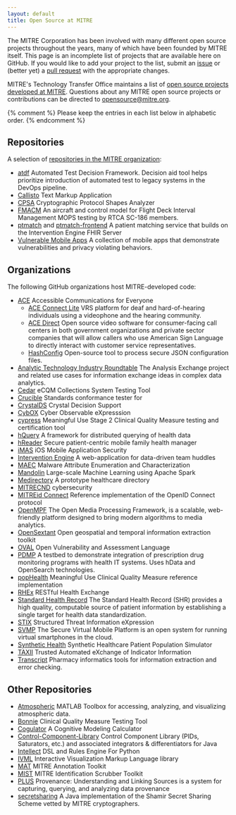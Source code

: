 ```yaml
---
layout: default
title: Open Source at MITRE
---
```


The MITRE Corporation has been involved with many different open source
projects throughout the years, many of which have been founded by MITRE itself.
This page is an incomplete list of projects that are available here on GitHub.
If you would like to add your project to the list, submit an
[issue](https://github.com/mitre/mitre.github.io/issues) or (better yet) a
[pull request](https://github.com/mitre/mitre.github.io/pulls) with the
appropriate changes.

MITRE's Technology Transfer Office maintains a list of [open source projects
developed at
MITRE](https://www.mitre.org/research/technology-transfer/open-source-software).
Questions about any MITRE open source projects or contributions can be directed
to [opensource@mitre.org](mailto:opensource@mitre.org).

{% comment %} Please keep the entries in each list below in alphabetic order. {% endcomment %}

## Repositories

A selection of [repositories in the MITRE organization](https://github.com/mitre):

* [atdf](https://github.com/mitre/atdf) Automated Test Decision Framework. Decision aid tool helps prioritize introduction of automated test to legacy systems in the DevOps pipeline.
* [Callisto](https://mitre.github.io/callisto/) Text Markup Application
* [CPSA](https://github.com/mitre/cpsa) Cryptographic Protocol Shapes Analyzer
* [FMACM](https://github.com/mitre/fmacm) An aircraft and control model for Flight Deck Interval Management MOPS testing by RTCA SC-186 members.
* [ptmatch](https://github.com/mitre/ptmatch) and [ptmatch-frontend](https://github.com/mitre/ptmatch-frontend) A patient matching service that builds on the Intervention Engine FHIR Server
* [Vulnerable Mobile Apps](https://mitre.github.io/vulnerable-mobile-apps/) A collection of mobile apps that demonstrate vulnerabilities and privacy violating behaviors.

## Organizations

The following GitHub organizations host MITRE-developed code:

* [ACE](https://github.com/mitrefccace) Accessible Communications for Everyone
    * [ACE Connect Lite](https://github.com/mitrefccace/aceconnectlite-public) VRS platform for deaf and hard-of-hearing individuals using a videophone and the hearing community.
    * [ACE Direct](https://github.com/mitrefccace/acedirect-public) Open source video software for consumer-facing call centers in both government organizations and private sector companies that will allow callers who use American Sign Language to directly interact with customer service representatives.
    * [HashConfig](https://github.com/mitrefccace/hashconfig) Open-source tool to process secure JSON configuration files.
* [Analytic Technology Industry Roundtable](https://analytic-roundtable.github.io/) The Analysis Exchange project and related use cases for information exchange ideas in complex data analytics.
* [Cedar](http://mitre.github.io/cedar/) eCQM Collections System Testing Tool
* [Crucible](https://github.com/fhir-crucible) Standards conformance tester for
* [CrystalDS](https://github.com/crystal-ds) Crystal Decision Support
* [CybOX](https://github.com/CybOXProject) Cyber Observable eXpresssion
* [cypress](https://github.com/projectcypress) Meaningful Use Stage 2 Clinical Quality Measure testing and certification tool
* [hQuery](https://github.com/hquery) A framework for distributed querying of health data
* [hReader](https://github.com/projecthreader/) Secure patient-centric mobile family health manager
* [iMAS](https://github.com/project-imas) iOS Mobile Application Security
* [Intervention Engine](https://github.com/intervention-engine/) A web-application for data-driven team huddles
* [MAEC](https://github.com/MAECProject) Malware Attribute Enumeration and Characterization
* [Mandolin](https://github.com/project-mandolin) Large-scale Machine Learning using Apache Spark
* [Medirectory](https://github.com/Medirectory) A prototype healthcare directory
* [MITRECND](https://github.com/mitrecnd) cybersecurity
* [MITREid Connect](https://github.com/mitreid-connect) Reference implementation of the OpenID Connect protocol
* [OpenMPF](https://openmpf.github.io/) The Open Media Processing Framework, is a scalable, web-friendly platform designed to bring modern algorithms to media analytics.
* [OpenSextant](https://opensextant.github.io/) Open geospatial and temporal information extraction toolkit
* [OVAL](https://github.com/OVALProject) Open Vulnerability and Assessment Language
* [PDMP](https://github.com/project-pdmp) A testbed to demonstrate integration of prescription drug monitoring programs with health IT systems. Uses hData and OpenSearch technologies.
* [popHealth](https://github.com/pophealth) Meaningful Use Clinical Quality Measure reference implementation
* [RHEx](https://github.com/project-rhex) RESTful Health Exchange
* [Standard Health Record](https://github.com/standardhealth/) The Standard Health Record (SHR) provides a high quality, computable source of patient information by establishing a single target for health data standardization.
* [STIX](https://github.com/STIXProject) Structured Threat Information eXpression
* [SVMP](https://svmp.github.io) The Secure Virtual Mobile Platform is an open system for running virtual smartphones in the cloud.
* [Synthetic Health](https://github.com/synthetichealth/) Synthetic Healthcare Patient Population Simulator
* [TAXII](https://github.com/TAXIIProject) Trusted Automated eXchange of Indicator Information
* [Transcript](https://github.com/project-transcript/) Pharmacy informatics tools for information extraction and error checking.

## Other Repositories

* [Atmospheric](https://github.com/atmospheric/atmospheric) MATLAB Toolbox for accessing, analyzing, and visualizing atmospheric data.
* [Bonnie](https://github.com/projecttacoma/bonnie) Clinical Quality Measure Testing Tool
* [Cogulator](http://cogulator.github.io/Cogulator/) A Cognitive Modeling Calculator
* [Control-Component-Library](https://github.com/buffetboy2001/Control-Component-Library) Control Component Library (PIDs, Saturators, etc.) and associated integrators &amp; differentiators for Java
* [Intellect](https://github.com/nemonik/Intellect) DSL and Rules Engine For Python
* [IVML](https://jegentile.github.io/ivml/) Interactive Visualization Markup Language library
* [MAT](http://mat-annotation.sourceforge.net/) MITRE Annotation Toolkit
* [MIST](http://mist-deid.sourceforge.net/) MITRE Identification Scrubber Toolkit
* [PLUS](https://github.com/plus-provenance/plus) Provenance: Understanding and Linking Sources is a system for capturing, querying, and analyzing data provenance
* [secretsharing](https://github.com/secretsharing/secretsharing) A Java implementation of the Shamir Secret Sharing Scheme vetted by MITRE cryptographers.
